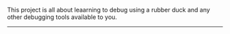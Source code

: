 This project is all about leaarning to debug using a rubber duck and any other debugging tools available to you.
***
